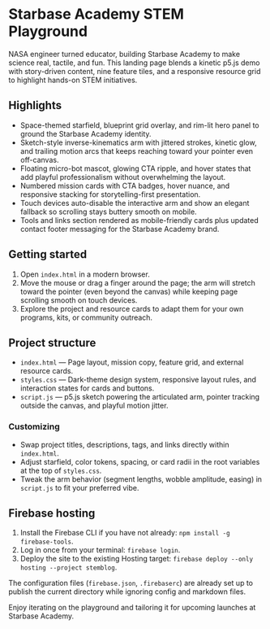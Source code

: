 # Starbase Academy STEM Playground

NASA engineer turned educator, building Starbase Academy to make science real, tactile, and fun. This landing page blends a kinetic p5.js demo with story-driven content, nine feature tiles, and a responsive resource grid to highlight hands-on STEM initiatives.

## Highlights

- Space-themed starfield, blueprint grid overlay, and rim-lit hero panel to ground the Starbase Academy identity.
- Sketch-style inverse-kinematics arm with jittered strokes, kinetic glow, and trailing motion arcs that keeps reaching toward your pointer even off-canvas.
- Floating micro-bot mascot, glowing CTA ripple, and hover states that add playful professionalism without overwhelming the layout.
- Numbered mission cards with CTA badges, hover nuance, and responsive stacking for storytelling-first presentation.
- Touch devices auto-disable the interactive arm and show an elegant fallback so scrolling stays buttery smooth on mobile.
- Tools and links section rendered as mobile-friendly cards plus updated contact footer messaging for the Starbase Academy brand.

## Getting started

1. Open `index.html` in a modern browser.
2. Move the mouse or drag a finger around the page; the arm will stretch toward the pointer (even beyond the canvas) while keeping page scrolling smooth on touch devices.
3. Explore the project and resource cards to adapt them for your own programs, kits, or community outreach.

## Project structure

- `index.html` &mdash; Page layout, mission copy, feature grid, and external resource cards.
- `styles.css` &mdash; Dark-theme design system, responsive layout rules, and interaction states for cards and buttons.
- `script.js` &mdash; p5.js sketch powering the articulated arm, pointer tracking outside the canvas, and playful motion jitter.

### Customizing

- Swap project titles, descriptions, tags, and links directly within `index.html`.
- Adjust starfield, color tokens, spacing, or card radii in the root variables at the top of `styles.css`.
- Tweak the arm behavior (segment lengths, wobble amplitude, easing) in `script.js` to fit your preferred vibe.

## Firebase hosting

1. Install the Firebase CLI if you have not already: `npm install -g firebase-tools`.
2. Log in once from your terminal: `firebase login`.
3. Deploy the site to the existing Hosting target: `firebase deploy --only hosting --project stemblog`.

The configuration files (`firebase.json`, `.firebaserc`) are already set up to publish the current directory while ignoring config and markdown files.

Enjoy iterating on the playground and tailoring it for upcoming launches at Starbase Academy.
